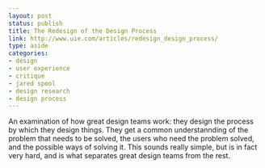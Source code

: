 ```yaml
---
layout: post
status: publish
title: The Redesign of the Design Process
link: http://www.uie.com/articles/redesign_design_process/
type: aside
categories:
- design
- user experience
- critique
- jared spool
- design research
- design process
---
```

An examination of how great design teams work: they design the process by which they design things. They get a common understannding of the problem that needs to be solved, the users who need the problem solved, and the possible ways of solving it. This  sounds really simple, but is in fact very hard, and is what separates great design teams from the rest.
